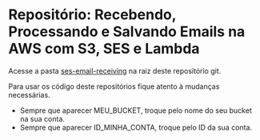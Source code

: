 # Repositório: Recebendo, Processando e Salvando Emails na AWS com S3, SES e Lambda

Acesse a pasta [ses-email-receiving](./README.md) na raiz deste repositório git.

Para usar os código deste repositórios fique atento à mudanças necessárias.

- Sempre que aparecer MEU_BUCKET, troque pelo nome do seu bucket na sua conta.
- Sempre que aparecer ID_MINHA_CONTA, troque pelo ID da sua conta.